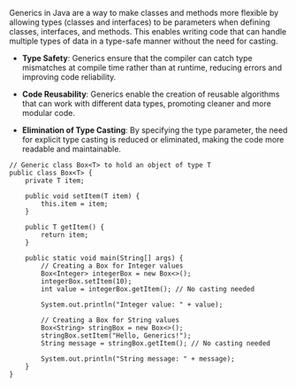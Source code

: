 Generics in Java are a way to make classes and methods more flexible by allowing types (classes and interfaces) to be parameters when defining classes, interfaces, and methods. This enables writing code that can handle multiple types of data in a type-safe manner without the need for casting.

- **Type Safety**: Generics ensure that the compiler can catch type mismatches at compile time rather than at runtime, reducing errors and improving code reliability.

- **Code Reusability**: Generics enable the creation of reusable algorithms that can work with different data types, promoting cleaner and more modular code.

- **Elimination of Type Casting**: By specifying the type parameter, the need for explicit type casting is reduced or eliminated, making the code more readable and maintainable.


```
// Generic class Box<T> to hold an object of type T
public class Box<T> {
    private T item;

    public void setItem(T item) {
        this.item = item;
    }

    public T getItem() {
        return item;
    }

    public static void main(String[] args) {
        // Creating a Box for Integer values
        Box<Integer> integerBox = new Box<>();
        integerBox.setItem(10);
        int value = integerBox.getItem(); // No casting needed

        System.out.println("Integer value: " + value);

        // Creating a Box for String values
        Box<String> stringBox = new Box<>();
        stringBox.setItem("Hello, Generics!");
        String message = stringBox.getItem(); // No casting needed

        System.out.println("String message: " + message);
    }
}

```
